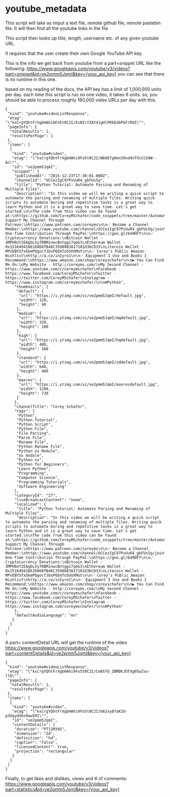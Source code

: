 # youtube_metadata
This script will take as imput a text file, remote github file, remote pastebin file.
It will then find all the youtube links in the file

This script then looks up title, length, username etc. of any given youtube URL.

It requires that the user create their own Google YouTube API key.

This is the info we get back from youtube from a part=snippet URL like the following:
https://www.googleapis.com/youtube/v3/videos?part=snippet&id=ve2pmm5JqmI&key={your_api_key}
you can see that there is no runtime in this one.

based on my reading of the docs, the API key has a limit of 1,000,000 units per day.
each time this script is run on one video, it takes 6 units.  so, you should be able to process roughly 160,000 video URLs per day with this. 

```
{
 "kind": "youtube#videoListResponse",
 "etag": "\"ksCrgYQhtFrXgbHAhi9Fo5t0C2I/EsNIrYZAY41gHlPRkEdbPGFrRUI\"",
 "pageInfo": {
  "totalResults": 1,
  "resultsPerPage": 1
 },
 "items": [
  {
   "kind": "youtube#video",
   "etag": "\"ksCrgYQhtFrXgbHAhi9Fo5t0C2I/W8dEfgHen39nddnTXcCCG9W--Ac\"",
   "id": "ve2pmm5JqmI",
   "snippet": {
    "publishedAt": "2015-12-23T17:30:01.000Z",
    "channelId": "UCCezIgC97PvUuR4_gbFUs5g",
    "title": "Python Tutorial: Automate Parsing and Renaming of Multiple Files",
    "description": "In this video we will be writing a quick script to automate the parsing and renaming of multiple files. Writing quick scripts to automate boring and repetitive tasks is a great way to learn Python and it is a great way to save time. Let's get started.\n\nThe code from this video can be found at:\nhttps://github.com/CoreyMSchafer/code_snippets/tree/master/Automation\n\n\n✅ Support My Channel Through Patreon:\nhttps://www.patreon.com/coreyms\n\n✅ Become a Channel Member:\nhttps://www.youtube.com/channel/UCCezIgC97PvUuR4_gbFUs5g/join\n\n✅ One-Time Contribution Through PayPal:\nhttps://goo.gl/649HFY\n\n✅ Cryptocurrency Donations:\nBitcoin Wallet - 3MPH8oY2EAgbLVy7RBMinwcBntggi7qeG3\nEthereum Wallet - 0x151649418616068fB46C3598083817101d3bCD33\nLitecoin Wallet - MPvEBY5fxGkmPQgocfJbxP6EmTo5UUXMot\n\n✅ Corey's Public Amazon Wishlist\nhttp://a.co/inIyro1\n\n✅ Equipment I Use and Books I Recommend:\nhttps://www.amazon.com/shop/coreyschafer\n\n▶️ You Can Find Me On:\nMy Website - http://coreyms.com/\nMy Second Channel - https://www.youtube.com/c/coreymschafer\nFacebook - https://www.facebook.com/CoreyMSchafer\nTwitter - https://twitter.com/CoreyMSchafer\nInstagram - https://www.instagram.com/coreymschafer/\n\n#Python",
    "thumbnails": {
     "default": {
      "url": "https://i.ytimg.com/vi/ve2pmm5JqmI/default.jpg",
      "width": 120,
      "height": 90
     },
     "medium": {
      "url": "https://i.ytimg.com/vi/ve2pmm5JqmI/mqdefault.jpg",
      "width": 320,
      "height": 180
     },
     "high": {
      "url": "https://i.ytimg.com/vi/ve2pmm5JqmI/hqdefault.jpg",
      "width": 480,
      "height": 360
     },
     "standard": {
      "url": "https://i.ytimg.com/vi/ve2pmm5JqmI/sddefault.jpg",
      "width": 640,
      "height": 480
     },
     "maxres": {
      "url": "https://i.ytimg.com/vi/ve2pmm5JqmI/maxresdefault.jpg",
      "width": 1280,
      "height": 720
     }
    },
    "channelTitle": "Corey Schafer",
    "tags": [
     "Python",
     "Python Tutorial",
     "Python Script",
     "Python File",
     "File Parsing",
     "Parse File",
     "Rename File",
     "Python Rename File",
     "Python os Module",
     "os module",
     "Python os",
     "Python for Beginners",
     "Learn Python",
     "Programming",
     "Computer Science",
     "Programming Tutorials",
     "Software Engineering"
    ],
    "categoryId": "27",
    "liveBroadcastContent": "none",
    "localized": {
     "title": "Python Tutorial: Automate Parsing and Renaming of Multiple Files",
     "description": "In this video we will be writing a quick script to automate the parsing and renaming of multiple files. Writing quick scripts to automate boring and repetitive tasks is a great way to learn Python and it is a great way to save time. Let's get started.\n\nThe code from this video can be found at:\nhttps://github.com/CoreyMSchafer/code_snippets/tree/master/Automation\n\n\n✅ Support My Channel Through Patreon:\nhttps://www.patreon.com/coreyms\n\n✅ Become a Channel Member:\nhttps://www.youtube.com/channel/UCCezIgC97PvUuR4_gbFUs5g/join\n\n✅ One-Time Contribution Through PayPal:\nhttps://goo.gl/649HFY\n\n✅ Cryptocurrency Donations:\nBitcoin Wallet - 3MPH8oY2EAgbLVy7RBMinwcBntggi7qeG3\nEthereum Wallet - 0x151649418616068fB46C3598083817101d3bCD33\nLitecoin Wallet - MPvEBY5fxGkmPQgocfJbxP6EmTo5UUXMot\n\n✅ Corey's Public Amazon Wishlist\nhttp://a.co/inIyro1\n\n✅ Equipment I Use and Books I Recommend:\nhttps://www.amazon.com/shop/coreyschafer\n\n▶️ You Can Find Me On:\nMy Website - http://coreyms.com/\nMy Second Channel - https://www.youtube.com/c/coreymschafer\nFacebook - https://www.facebook.com/CoreyMSchafer\nTwitter - https://twitter.com/CoreyMSchafer\nInstagram - https://www.instagram.com/coreymschafer/\n\n#Python"
    },
    "defaultAudioLanguage": "en"
   }
  }
 ]
}
```
A part= contentDetail URL will get the runtime of the video
https://www.googleapis.com/youtube/v3/videos?part=contentDetails&id=ve2pmm5JqmI&key={your_api_key}
```
{
 "kind": "youtube#videoListResponse",
 "etag": "\"ksCrgYQhtFrXgbHAhi9Fo5t0C2I/CeBtFO_ZBMDkJDfXg05wZso-llQ\"",
 "pageInfo": {
  "totalResults": 1,
  "resultsPerPage": 1
 },
 "items": [
  {
   "kind": "youtube#video",
   "etag": "\"ksCrgYQhtFrXgbHAhi9Fo5t0C2I/b62xyBfaK1O-p3XqydXHz0ww5HI\"",
   "id": "ve2pmm5JqmI",
   "contentDetails": {
    "duration": "PT12M34S",
    "dimension": "2d",
    "definition": "hd",
    "caption": "false",
    "licensedContent": true,
    "projection": "rectangular"
   }
  }
 ]
}
```
Finally, to get likes and dislikes, views and # of comments:
https://www.googleapis.com/youtube/v3/videos?part=statistics&id=ve2pmm5JqmI&key={your_api_key}

